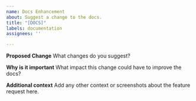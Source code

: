 ```yaml
---
name: Docs Enhancement
about: Suggest a change to the docs.
title: "[DOCS]"
labels: documentation
assignees: ''

---
```


**Proposed Change**
What changes do you suggest?

**Why is it important**
What impact this change could have to improve the docs?

**Additional context**
Add any other context or screenshots about the feature request here.

